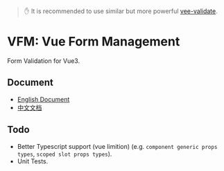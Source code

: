 > :hand: It is recommended to use similar but more powerful [vee-validate](https://github.com/logaretm/vee-validate).

# VFM: Vue Form Management

Form Validation for Vue3.

## Document

- [English Document](https://ccqgithub.github.io/vfm)
- [中文文档](https://ccqgithub.github.io/vfm/zh)

## Todo

- Better Typescript support (vue limition) (e.g. `component generic props types`, `scoped slot props types`).
- Unit Tests.
  
  
